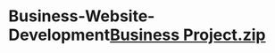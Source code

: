 # Business-Website-Development[Business Project.zip](https://github.com/SAIkrishna1732003/Business-Website-Development/files/13546451/Business.Project.zip)
